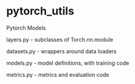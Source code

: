 # pytorch_utils

Pytorch Models

layers.py - subclasses of Torch.nn.module

datasets.py - wrappers around data loaders

models.py - model definitions, with training code

metrics.py - metrics and evaluation code